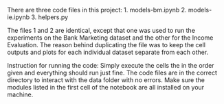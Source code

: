There are three code files in this project:
    1. models-bm.ipynb
    2. models-ie.ipynb
    3. helpers.py

The files 1 and 2 are identical, except that one was used to run the experiments on the Bank Marketing dataset and the other
for the Income Evaluation. The reason behind duplicating the file was to keep the cell outputs and plots for each individual dataset separate from each other.

Instruction for running the code:
    Simply execute the cells the in the order given and everything should run just fine. The code files are in the correct directory to interact with the data folder with no errors. Make sure the modules listed in the first cell of the notebook are all installed on your machine.





